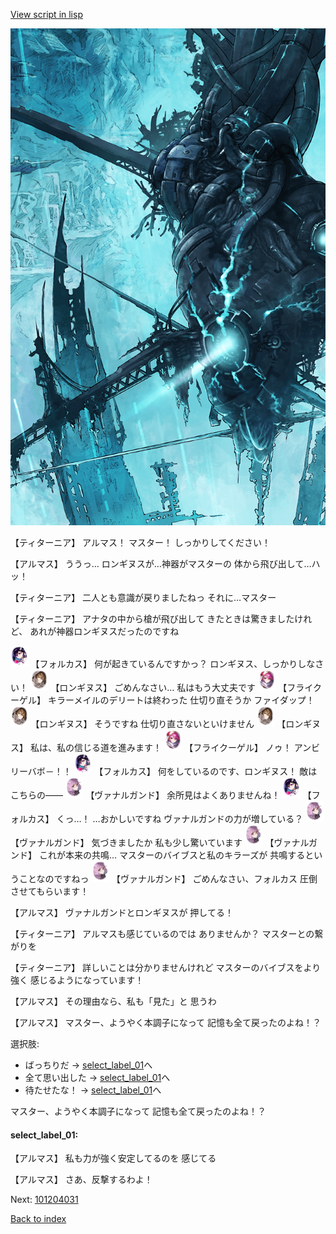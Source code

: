 [View script in lisp](../scripts/101204021.txt)

![underground_world_3.png](../images/backgrounds/underground_world_3.png)

【ティターニア】
アルマス！
マスター！
しっかりしてください！

【アルマス】
ううっ…
ロンギヌスが…神器がマスターの
体から飛び出して…ハッ！

【ティターニア】
二人とも意識が戻りましたねっ
それに…マスター

【ティターニア】
アナタの中から槍が飛び出して
きたときは驚きましたけれど、
あれが神器ロンギヌスだったのですね

<img src="../images/units/3301811.png" alt="3301811.png" height="34"/>
【フォルカス】
何が起きているんですかっ？
ロンギヌス、しっかりしなさい！

<img src="../images/units/3300111.png" alt="3300111.png" height="34"/>
【ロンギヌス】
ごめんなさい…
私はもう大丈夫です

<img src="../images/units/3500211.png" alt="3500211.png" height="34"/>
【フライクーゲル】
キラーメイルのデリートは終わった
仕切り直そうか
ファイダップ！

<img src="../images/units/3300111.png" alt="3300111.png" height="34"/>
【ロンギヌス】
そうですね
仕切り直さないといけません

<img src="../images/units/3300111.png" alt="3300111.png" height="34"/>
【ロンギヌス】
私は、私の信じる道を進みます！

<img src="../images/units/3500211.png" alt="3500211.png" height="34"/>
【フライクーゲル】
ノゥ！
アンビリーバボ－！！

<img src="../images/units/3301811.png" alt="3301811.png" height="34"/>
【フォルカス】
何をしているのです、ロンギヌス！
敵はこちらの――

<img src="../images/units/3601111.png" alt="3601111.png" height="34"/>
【ヴァナルガンド】
余所見はよくありませんね！

<img src="../images/units/3301811.png" alt="3301811.png" height="34"/>
【フォルカス】
くっ…！
…おかしいですね
ヴァナルガンドの力が増している？

<img src="../images/units/3601111.png" alt="3601111.png" height="34"/>
【ヴァナルガンド】
気づきましたか
私も少し驚いています

<img src="../images/units/3601111.png" alt="3601111.png" height="34"/>
【ヴァナルガンド】
これが本来の共鳴…
マスターのバイブスと私のキラーズが
共鳴するということなのですねっ

<img src="../images/units/3601111.png" alt="3601111.png" height="34"/>
【ヴァナルガンド】
ごめんなさい、フォルカス
圧倒させてもらいます！

【アルマス】
ヴァナルガンドとロンギヌスが
押してる！

【ティターニア】
アルマスも感じているのでは
ありませんか？
マスターとの繋がりを

【ティターニア】
詳しいことは分かりませんけれど
マスターのバイブスをより強く
感じるようになっています！

【アルマス】
その理由なら、私も「見た」と
思うわ

【アルマス】
マスター、ようやく本調子になって
記憶も全て戻ったのよね！？

選択肢:
- ばっちりだ → [select_label_01](#select_label_01)へ
- 全て思い出した → [select_label_01](#select_label_01)へ
- 待たせたな！ → [select_label_01](#select_label_01)へ

マスター、ようやく本調子になって
記憶も全て戻ったのよね！？

#### select_label_01:

【アルマス】
私も力が強く安定してるのを
感じてる

【アルマス】
さあ、反撃するわよ！

Next: [101204031](101204031.md)

[Back to index](index.md)
